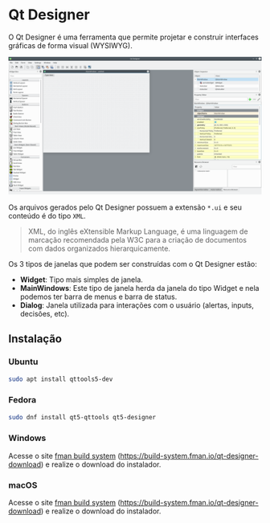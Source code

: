 # Qt Designer

O Qt Designer é uma ferramenta que permite projetar e construir interfaces gráficas de forma visual (WYSIWYG).

![Qt Designer](./imgs/qt_designer/qt-designer.png)

Os arquivos gerados pelo Qt Designer possuem a extensão ``*.ui`` e seu conteúdo é do tipo ``XML``.

> XML, do inglês eXtensible Markup Language, é uma linguagem de marcação recomendada pela W3C para a criação de documentos com dados organizados hierarquicamente.

Os 3 tipos de janelas que podem ser construídas com o Qt Designer estão:

- **Widget**: Tipo mais simples de janela.
- **MainWindows**: Este tipo de janela herda da janela do tipo Widget e nela podemos ter barra de menus e barra de status.
- **Dialog**: Janela utilizada para interações com o usuário (alertas, inputs, decisões, etc).

## Instalação 

### Ubuntu

```bash
sudo apt install qttools5-dev
```

### Fedora

```bash
sudo dnf install qt5-qttools qt5-designer
```

### Windows

Acesse o site [fman build system](https://build-system.fman.io/qt-designer-download) (https://build-system.fman.io/qt-designer-download) e realize o download do instalador.

### macOS

Acesse o site [fman build system](https://build-system.fman.io/qt-designer-download) (https://build-system.fman.io/qt-designer-download) e realize o download do instalador.